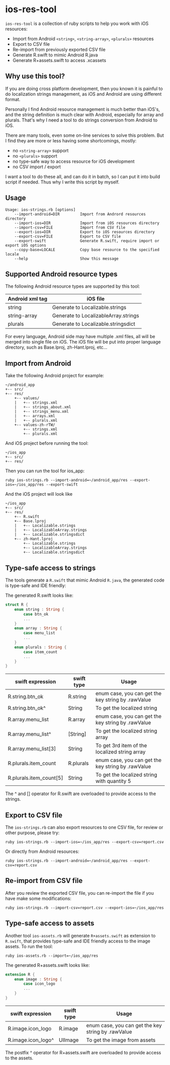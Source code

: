 ios-res-tool
============

`ios-res-tool` is a collection of ruby scripts to help you work with iOS resources:

+ Import from Android `<string>`, `<string-array>`, `<plurals>` resources
+ Export to CSV file
+ Re-import from previously exported CSV file
+ Generate R.swift to mimic Android R.java
+ Generate R+assets.swift to access .xcassets

Why use this tool?
------------------

If you are doing cross platform development, then you known it is painful to do
localization strings management, as iOS and Android are using different format.

Personally I find Android resource management is much better than iOS's, and
the string definition is much clear with Android, especially for array and plurals.
That's why I need a tool to do strings conversion from Android to iOS.

There are many tools, even some on-line services to solve this problem. But I find
they are more or less having some shortcomings, mostly:

+ no `<string-array>` support
+ no `<plurals>` support
+ no type-safe way to access resource for iOS development
+ no CSV import / export

I want a tool to do these all, and can do it in batch, so I can put it into build script
if needed. Thus why I write this script by myself.

Usage
-----

````
Usage: ios-strings.rb [options]
    --import-android=DIR         Import from Andrord resources directory
    --import-ios=DIR             Import from iOS resources directory
    --import-csv=FILE            Import from CSV file
    --export-ios=DIR             Export to iOS resources directory
    --export-csv=FILE            Export to CSV file
    --export-swift               Generate R.swift, require import or export iOS options
    --copy-base=LOCALE           Copy base resource to the specified locale
    --help                       Show this message
````

Supported Android resource types
--------------------------------

The following Android resource types are supported by this tool:

Android xml tag | iOS file
----------------|-----------
string          | Generate to Localizable.strings
string-array    | Generate to LocalizableArray.strings
plurals         | Generate to Localizable.stringsdict

For every language, Android side may have multiple .xml files, all will be merged into
single file on iOS. The iOS file will be put into proper language directory, such as Base.lproj,
zh-Hant.lproj, etc...

Import from Android
-------------------

Take the following Android project for example:

````
~/android_app
+-- src/
+-- res/
    +-- values/
    |   +-- strings.xml
    |   +-- strings_about.xml
    |   +-- strings_menu.xml
    |   +-- arrays.xml
    |   +-- plurals.xml
    +-- values-zh-rTW/
        +-- strings.xml
        +-- plurals.xml
````

And iOS project before running the tool:

````
~/ios_app
+-- src/
+-- res/
````

Then you can run the tool for ios_app:

````
ruby ios-strings.rb --import-android=~/android_app/res --export-ios=~/ios_app/res --export-swift
````

And the iOS project will look like

````
~/ios_app
+-- src/
+-- res/
    +-- R.swift
    +-- Base.lproj
    |   +-- Localizable.strings
    |   +-- LocalizableArray.strings
    |   +-- Localizable.stringsdict
    +-- zh-Hant.lproj
        +-- Localizable.strings
        +-- LocalizableArray.strings
        +-- Localizable.stringsdict
````

Type-safe access to strings
---------------------------

The tools generate a `R.swift` that mimic Android `R.java`, the generated code is type-safe and IDE friendly:

The generated R.swift looks like:
````swift
struct R {
    enum string : String {
        case btn_ok
        ...
    }
    enum array : String {
        case menu_list
        ...
    }
    enum plurals : String {
        case item_count
        ...
    }
}
````

swift expression        | swift type | Usage
------------------------|------------|-------
R.string.btn_ok         | R.string   | enum case, you can get the key string by .rawValue
R.string.btn_ok^        | String     | To get the localized string
R.array.menu_list       | R.array    | enum case, you can get the key string by .rawValue
R.array.menu_list^      | [String]   | To get the localized string array
R.array.menu_list[3]    | String     | To get 3rd item of the localized string array
R.plurals.item_count    | R.plurals  | enum case, you can get the key string by .rawValue
R.plurals.item_count[5] | String     | To get the localized string with quantity 5

The ^ and [] operator for R.swift are overloaded to provide access to the strings.

Export to CSV file
------------------

The `ios-strings.rb` can also export resources to one CSV file, for review or other purpose, please try:

````
ruby ios-strings.rb --import-ios=~/ios_app/res --export-csv=report.csv
````

Or directly from Android resources:

````
ruby ios-strings.rb --import-android=~/android_app/res --export-csv=report.csv
````

Re-import from CSV file
-----------------------

After you review the exported CSV file, you can re-import the file if you have make some modifications:

````
ruby ios-strings.rb --import-csv=report.csv --export-ios=~/ios_app/res
````

Type-safe access to assets
--------------------------

Another tool `ios-assets.rb` will generate `R+assets.swift` as extension to `R.swift`, that provides type-safe and IDE
friendly access to the image assets. To run the tool:

````
ruby ios-assets.rb --import=~/ios_app/res
````

The generated R+assets.swift looks like:
```` swift
extension R {
    enum image : String {
        case icon_logo
        ...
    }
}
````

swift expression        | swift type | Usage
------------------------|------------|-------
R.image.icon_logo       | R.image    | enum case, you can get the key string by .rawValue
R.image.icon_logo^      | UIImage    | To get the image from assets

The postfix ^ operator for R+assets.swift are overloaded to provide access to the assets.
